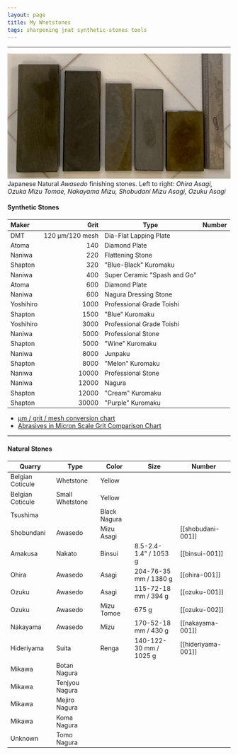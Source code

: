 ```yaml
---
layout: page
title: My Whetstones
tags: sharpening jnat synthetic-stones tools
---
```

---
![Awasedo](/images/awasedo-001.jpeg)
Japanese Natural *Awasedo* finishing stones. Left to right: *Ohira Asagi, Ozuka Mizu Tomae, Nakayama Mizu, Shobudani Mizu Asagi, Ozuku Asagi*

#### Synthetic Stones

| Maker  | Grit | Type | Number |
| :--- | ---: | --- | :--- | 
| DMT | 120 μm/120 mesh | Dia-Flat Lapping Plate |
| Atoma | 140 | Diamond Plate |
| Naniwa | 220 | Flattening Stone |
| Shapton | 320 | "Blue-Black" Kuromaku |
| Naniwa | 400 | Super Ceramic "Spash and Go" |
| Atoma | 600 | Diamond Plate |
| Naniwa | 600 | Nagura Dressing Stone |
| Yoshihiro | 1000 | Professional Grade Toishi |
| Shapton | 1500 | "Blue" Kuromaku |
| Yoshihiro | 3000 | Professional Grade Toishi |
| Naniwa | 5000 | Professional Stone |
| Shapton | 5000 | "Wine" Kuromaku |
| Naniwa | 8000 | Junpaku |
| Shapton | 8000 | "Melon" Kuromaku |
| Naniwa | 10000 | Professional Stone |
| Naniwa | 12000 | Nagura |
| Shapton | 12000 | "Cream" Kuromaku |
| Shapton | 30000 | "Purple" Kuromaku |

- [μm / grit / mesh conversion chart](https://www.markvlab.com/images/stories/pdf/GRIT-MICRON-MESH-CONVERSIONS.pdf)
- [Abrasives in Micron Scale Grit Comparison Chart](http://myplace.frontier.com/~mr.wizard/GLGC/GLGC.png)

---

#### Natural Stones

| Quarry | Type | Color | Size | Number |
| --- | --- | --- | --- | --- |
| Belgian Coticule | Whetstone | Yellow |
| Belgian Coticule | Small Whetstone | Yellow | |
|Tsushima  | | Black Nagura | |
| Shobundani | Awasedo| Mizu Asagi | | [[shobudani-001]] |
| Amakusa | Nakato | Binsui | 8.5-2.4-1.4" / 1053 g | [[binsui-001]] |
| Ohira | Awasedo | Asagi | 204-76-35 mm / 1380 g | [[ohira-001]] |
| Ozuku | Awasedo | Asagi | 115-72-18 mm / 394 g |  [[ozuku-001]] |
| Ozuku | Awasedo | Mizu Tomoe | 675 g | [[ozuku-002]] |
| Nakayama | Awasedo | Mizu | 170-52-18 mm / 430 g |[[nakayama-001]]
| Hideriyama | Suita | Renga | 140-122-30 mm / 1025 g | [[hideriyama-001]] |
| Mikawa | Botan Nagura | | |
|Mikawa | Tenjyou Nagura | | |
| Mikawa | Mejiro Nagura | | |
| Mikawa | Koma Nagura | | |
| Unknown | Tomo Nagura | | |